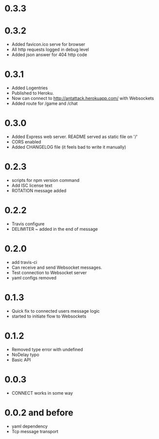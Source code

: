 0.3.3
==========


0.3.2
==========
* Added favicon.ico serve for browser
* All http requests logged in debug level
* Added json answer for 404 http code

0.3.1
==========
* Added Logentries
* Published to Heroku.
* Now can connect to http://antattack.herokuapp.com/ with Websockets
* Added route for /game and /chat

0.3.0
==========
* Added Express web server. README served as static file on '/'
* CORS enabled
* Added CHANGELOG file (it feels bad to write it manually)

0.2.3
==========

  * scripts for npm version command
  * Add ISC license text
  * ROTATION message added

0.2.2
==========

  * Travis configure
  * DELIMITER ~ added in the end of message

0.2.0
==========

  * add travis-ci
  * Can receive and send Websocket messages.
  * Test connection to Websocket server
  * yaml configs removed

0.1.3
==========

  * Quick fix to connected users message logic
  * started to initiate flow to Websockets

0.1.2
==========

  * Removed type error with undefined
  * NoDelay typo
  * Basic API

0.0.3
==========

  * CONNECT works in some way

0.0.2 and before
==========

  * yaml dependency
  * Tcp message transport
